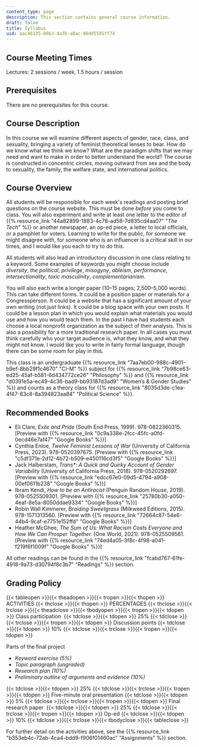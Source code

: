 ```yaml
---
content_type: page
description: This section contains general course information.
draft: false
title: Syllabus
uid: aac46135-60b3-4a3b-a0ac-89dd5595ff74
---
```

## Course Meeting Times

Lectures: 2 sessions / week, 1.5 hours / session

## Prerequisites

There are no prerequisites for this course.

## Course Description

In this course we will examine different aspects of gender, race, class, and sexuality, bringing a variety of feminist theoretical lenses to bear. How do we know what we think we know? What are the paradigm shifts that we may need and want to make in order to better understand the world? The course is constructed in concentric circles, moving outward from sex and the body to sexuality, the family, the welfare state, and international politics.

## Course Overview

All students will be responsible for each week's readings and posting brief questions on the course website. This must be done *before* you come to class. You will also experiment and write at least one letter to the editor of {{% resource_link "44a82899-1883-4c78-ad58-7d835cd4aa07" "*The Tech*" %}} or another newspaper, an op-ed piece, a letter to local officials, or a pamphlet for voters. Learning to write for the public, for someone we might disagree with, for someone who is an influencer is a critical skill in our times, and I would like you each to try to do this.  

All students will also lead an introductory discussion in one class relating to a keyword. Some examples of keywords you might choose include *diversity*, *the political*, *privilege*, *misogyny*, *ableism*, *performance*, *intersectionality*, *toxic masculinity*, *complementarianism*. 

You will also each write a longer paper (10–15 pages; 2,500–5,000 words). This can take different forms. It could be a position paper or materials for a Congressperson. It could be a website that has a significant amount of your own writing (not just links). It could be a blog space with your own posts. It could be a lesson plan in which you would explain what materials you would use and how you would teach them. In the past I have had students each choose a local nonprofit organization as the subject of their analysis. This is also a possibility for a more traditional research paper. In all cases you must think carefully who your target audience is, what they know, and what they might not know. I would like you to write in fairly formal language, though there can be some room for play in this.

This class is an undergraduate {{% resource_link "7aa7eb00-988c-4901-b9ef-8bb29f1c4670" "CI-M" %}} subject for {{% resource_link "7b98ce63-ed25-45af-b581-6d434772ce26" "Philosophy" %}} and {{% resource_link "d0391e5a-ec49-4c36-bad9-bb93187d3ad9" "Women’s & Gender Studies" %}} and counts as a theory class for {{% resource_link "8035d3de-c1ea-4f47-83c8-8a394823aa84" "Political Science" %}}.

## Recommended Books 

- Eli Clare, *Exile and Pride* (South End Press, 1999). 978-0822360315. \[Preview with {{% resource_link "0c9a338e-2fcc-45fc-a0fd-0ecd46e7af47" "Google Books" %}}\]
- Cynthia Enloe, *Twelve Feminist Lessons of War* (University of California Press, 2023). 978-0520397675. \[Preview with {{% resource_link "c5df371e-2d12-4b72-b509-e450116cd3f5" "Google Books" %}}\]
- Jack Halberstam, *Trans\*: A Quick and Quirky Account of Gender Variability* (University of California Press, 2018). 978-0520292697. \[Preview with {{% resource_link "edcc67e0-09d5-4794-a908-00ef0611b238" "Google Books" %}}\]
- Ibram Kendi, *How to be an Antiracist* (Penguin Random House, 2019). 978-0525509301. \[Preview with {{% resource_link "25780b30-a050-4eaf-8e5a-8050ddae9334" "Google Books" %}}\]
- Robin Wall Kimmerer, *Braiding Sweetgrass* (Milkweed Editions, 2015). 978-1571313560. \[Preview with {{% resource_link "72664c87-54e6-44b4-9caf-e7751e152ffd" "Google Books" %}}\]
- Heather McGhee, *The Sum of Us: What Racism Costs Everyone and How We Can Prosper Together.* (One World, 2021). 978-0525509561. \[Preview with {{% resource_link "74ed4a05-3f8c-4f98-a041-f219f6f1009f" "Google Books" %}}\]

All other readings can be found in the {{% resource_link "fcabd767-61fe-4918-9a73-d30794f8c3b7" "Readings" %}} section.

## Grading Policy

{{< tableopen >}}{{< theadopen >}}{{< tropen >}}{{< thopen >}}
ACTIVITIES
{{< thclose >}}{{< thopen >}}
PERCENTAGES
{{< thclose >}}{{< trclose >}}{{< theadclose >}}{{< tbodyopen >}}{{< tropen >}}{{< tdopen >}}
Class participation 
{{< tdclose >}}{{< tdopen >}}
25%
{{< tdclose >}}{{< trclose >}}{{< tropen >}}{{< tdopen >}}
Discussion points
{{< tdclose >}}{{< tdopen >}}
10%
{{< tdclose >}}{{< trclose >}}{{< tropen >}}{{< tdopen >}}

Parts of the final project

- *Keyword exercise (5%)*
- *Topic paragraph (ungraded)*
- *Research plan (10%)*
- *Preliminary outline of arguments and evidence (10%)*

{{< tdclose >}}{{< tdopen >}}
25%
{{< tdclose >}}{{< trclose >}}{{< tropen >}}{{< tdopen >}}
Five-minute oral presentation
{{< tdclose >}}{{< tdopen >}}
5%
{{< tdclose >}}{{< trclose >}}{{< tropen >}}{{< tdopen >}}
Final research paper 
{{< tdclose >}}{{< tdopen >}}
25%
{{< tdclose >}}{{< trclose >}}{{< tropen >}}{{< tdopen >}}
Op-ed
{{< tdclose >}}{{< tdopen >}}
10%
{{< tdclose >}}{{< trclose >}}{{< tbodyclose >}}{{< tableclose >}}

For further detail on the activities above, see the {{% resource_link "b353eb4c-72ab-4ca4-bdd9-f906f01460ac" "Assignments" %}} section.